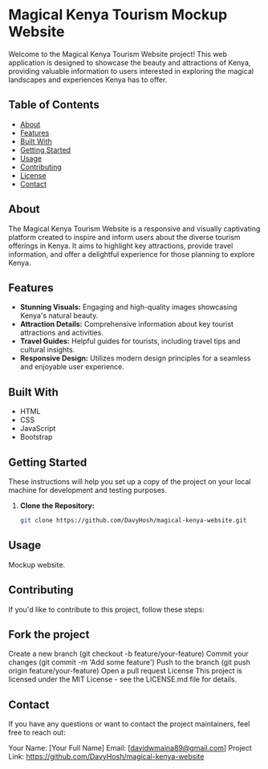 # Magical Kenya Tourism Mockup Website

Welcome to the Magical Kenya Tourism Website project! This web application is designed to showcase the beauty and attractions of Kenya, providing valuable information to users interested in exploring the magical landscapes and experiences Kenya has to offer.

## Table of Contents

- [About](#about)
- [Features](#features)
- [Built With](#built-with)
- [Getting Started](#getting-started)
- [Usage](#usage)
- [Contributing](#contributing)
- [License](#license)
- [Contact](#contact)

## About

The Magical Kenya Tourism Website is a responsive and visually captivating platform created to inspire and inform users about the diverse tourism offerings in Kenya. It aims to highlight key attractions, provide travel information, and offer a delightful experience for those planning to explore Kenya.

## Features

- **Stunning Visuals:** Engaging and high-quality images showcasing Kenya's natural beauty.
- **Attraction Details:** Comprehensive information about key tourist attractions and activities.
- **Travel Guides:** Helpful guides for tourists, including travel tips and cultural insights.
- **Responsive Design:** Utilizes modern design principles for a seamless and enjoyable user experience.

## Built With

- HTML
- CSS
- JavaScript
- Bootstrap

## Getting Started

These instructions will help you set up a copy of the project on your local machine for development and testing purposes.

1. **Clone the Repository:**

   ```bash
   git clone https://github.com/DavyHosh/magical-kenya-website.git

## Usage
Mockup website.

## Contributing
If you'd like to contribute to this project, follow these steps:

## Fork the project
Create a new branch (git checkout -b feature/your-feature)
Commit your changes (git commit -m 'Add some feature')
Push to the branch (git push origin feature/your-feature)
Open a pull request
License
This project is licensed under the MIT License - see the LICENSE.md file for details.

## Contact
If you have any questions or want to contact the project maintainers, feel free to reach out:

Your Name: [Your Full Name]
Email: [davidwmaina89@gmail.com]
Project Link: https://github.com/DavyHosh/magical-kenya-website
